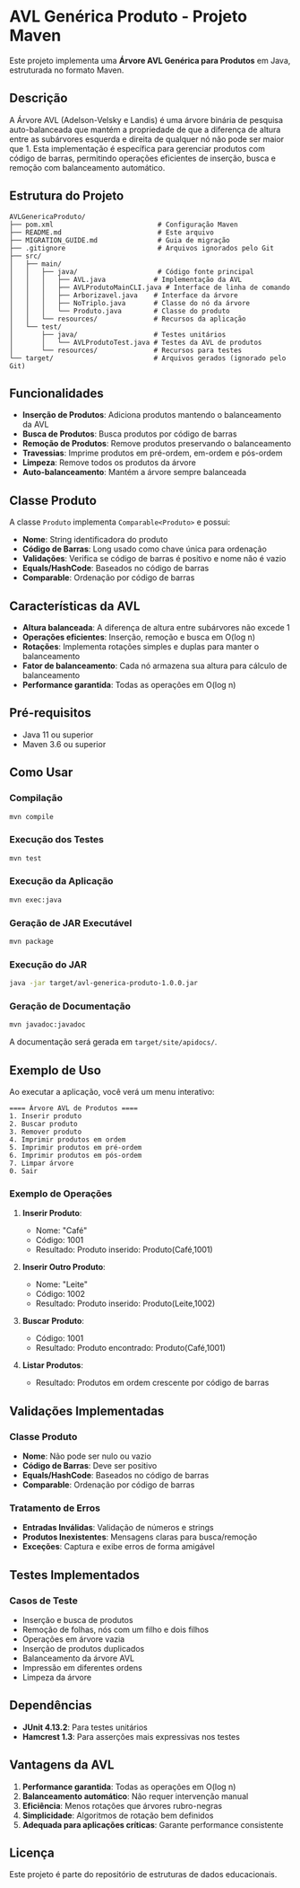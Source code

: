 # AVL Genérica Produto - Projeto Maven

Este projeto implementa uma **Árvore AVL Genérica para Produtos** em Java, estruturada no formato Maven.

## Descrição

A Árvore AVL (Adelson-Velsky e Landis) é uma árvore binária de pesquisa auto-balanceada que mantém a propriedade de que a diferença de altura entre as subárvores esquerda e direita de qualquer nó não pode ser maior que 1. Esta implementação é específica para gerenciar produtos com código de barras, permitindo operações eficientes de inserção, busca e remoção com balanceamento automático.

## Estrutura do Projeto

```
AVLGenericaProduto/
├── pom.xml                          # Configuração Maven
├── README.md                        # Este arquivo
├── MIGRATION_GUIDE.md               # Guia de migração
├── .gitignore                       # Arquivos ignorados pelo Git
├── src/
│   ├── main/
│   │   ├── java/                    # Código fonte principal
│   │   │   ├── AVL.java            # Implementação da AVL
│   │   │   ├── AVLProdutoMainCLI.java # Interface de linha de comando
│   │   │   ├── Arborizavel.java    # Interface da árvore
│   │   │   ├── NoTriplo.java       # Classe do nó da árvore
│   │   │   └── Produto.java        # Classe do produto
│   │   └── resources/              # Recursos da aplicação
│   └── test/
│       ├── java/                   # Testes unitários
│       │   └── AVLProdutoTest.java # Testes da AVL de produtos
│       └── resources/              # Recursos para testes
└── target/                         # Arquivos gerados (ignorado pelo Git)
```

## Funcionalidades

- **Inserção de Produtos**: Adiciona produtos mantendo o balanceamento da AVL
- **Busca de Produtos**: Busca produtos por código de barras
- **Remoção de Produtos**: Remove produtos preservando o balanceamento
- **Travessias**: Imprime produtos em pré-ordem, em-ordem e pós-ordem
- **Limpeza**: Remove todos os produtos da árvore
- **Auto-balanceamento**: Mantém a árvore sempre balanceada

## Classe Produto

A classe `Produto` implementa `Comparable<Produto>` e possui:
- **Nome**: String identificadora do produto
- **Código de Barras**: Long usado como chave única para ordenação
- **Validações**: Verifica se código de barras é positivo e nome não é vazio
- **Equals/HashCode**: Baseados no código de barras
- **Comparable**: Ordenação por código de barras

## Características da AVL

- **Altura balanceada**: A diferença de altura entre subárvores não excede 1
- **Operações eficientes**: Inserção, remoção e busca em O(log n)
- **Rotações**: Implementa rotações simples e duplas para manter o balanceamento
- **Fator de balanceamento**: Cada nó armazena sua altura para cálculo de balanceamento
- **Performance garantida**: Todas as operações em O(log n)

## Pré-requisitos

- Java 11 ou superior
- Maven 3.6 ou superior

## Como Usar

### Compilação

```bash
mvn compile
```

### Execução dos Testes

```bash
mvn test
```

### Execução da Aplicação

```bash
mvn exec:java
```

### Geração de JAR Executável

```bash
mvn package
```

### Execução do JAR

```bash
java -jar target/avl-generica-produto-1.0.0.jar
```

### Geração de Documentação

```bash
mvn javadoc:javadoc
```

A documentação será gerada em `target/site/apidocs/`.

## Exemplo de Uso

Ao executar a aplicação, você verá um menu interativo:

```
==== Árvore AVL de Produtos ====
1. Inserir produto
2. Buscar produto
3. Remover produto
4. Imprimir produtos em ordem
5. Imprimir produtos em pré-ordem
6. Imprimir produtos em pós-ordem
7. Limpar árvore
0. Sair
```

### Exemplo de Operações

1. **Inserir Produto**:
   - Nome: "Café"
   - Código: 1001
   - Resultado: Produto inserido: Produto(Café,1001)

2. **Inserir Outro Produto**:
   - Nome: "Leite"
   - Código: 1002
   - Resultado: Produto inserido: Produto(Leite,1002)

3. **Buscar Produto**:
   - Código: 1001
   - Resultado: Produto encontrado: Produto(Café,1001)

4. **Listar Produtos**:
   - Resultado: Produtos em ordem crescente por código de barras

## Validações Implementadas

### Classe Produto
- **Nome**: Não pode ser nulo ou vazio
- **Código de Barras**: Deve ser positivo
- **Equals/HashCode**: Baseados no código de barras
- **Comparable**: Ordenação por código de barras

### Tratamento de Erros
- **Entradas Inválidas**: Validação de números e strings
- **Produtos Inexistentes**: Mensagens claras para busca/remoção
- **Exceções**: Captura e exibe erros de forma amigável

## Testes Implementados

### Casos de Teste
- Inserção e busca de produtos
- Remoção de folhas, nós com um filho e dois filhos
- Operações em árvore vazia
- Inserção de produtos duplicados
- Balanceamento da árvore AVL
- Impressão em diferentes ordens
- Limpeza da árvore

## Dependências

- **JUnit 4.13.2**: Para testes unitários
- **Hamcrest 1.3**: Para asserções mais expressivas nos testes

## Vantagens da AVL

1. **Performance garantida**: Todas as operações em O(log n)
2. **Balanceamento automático**: Não requer intervenção manual
3. **Eficiência**: Menos rotações que árvores rubro-negras
4. **Simplicidade**: Algoritmos de rotação bem definidos
5. **Adequada para aplicações críticas**: Garante performance consistente

## Licença

Este projeto é parte do repositório de estruturas de dados educacionais. 